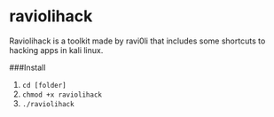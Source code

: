 # raviolihack

Raviolihack is a toolkit made by ravi0li that includes some shortcuts to hacking apps in kali linux.

###Install
1. ```cd [folder]```
2. ```chmod +x raviolihack```
3. ```./raviolihack```
